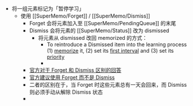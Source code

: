 - 将一组元素标记为「暂停学习」
	- 使用 [[SuperMemo/Forget]] / [[SuperMemo/Dismiss]]
		- Forget 会将元素加入至 [[SuperMemo/PendingQueue]] 的末尾
		- Dismiss 会将元素的 [[SuperMemo/Status]] 改为 dismissed
			- 将元素从 dismissed 改回 memorized 的方式：
				- To reintroduce a Dismissed item into the learning process (1) [memorize](http://supermemopedia.com/wiki/Memorize) it, (2) set its [first interval](http://supermemopedia.com/wiki/First_interval) and (3) set its [priority](http://supermemopedia.com/wiki/Priority)
				-
		- [官方对于 Forget 和 Dismiss 区别的回答](http://supermemopedia.com/wiki/Difference_between_Forget_and_Dismiss)
		- [官方建议使用 Forget 而不是 Dismiss](http://supermemopedia.com/wiki/Change_the_default_behavior_of_Remembering_Dismissed_Items_to_maintain_the_repetition_history)
		- 二者的区别在于，当 Forget 时这些元素总有一天会回来，而 Dismiss 则必须手动从解除 Dismiss 状态
		-